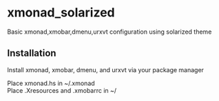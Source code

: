 # xmonad_solarized
Basic xmonad,xmobar,dmenu,urxvt configuration using solarized theme

## Installation
Install xmonad, xmobar, dmenu, and urxvt via your package manager

Place xmonad.hs in ~/.xmonad  
Place .Xresources and .xmobarrc in ~/
